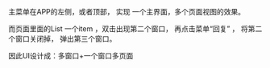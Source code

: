

主菜单在APP的左侧，或者顶部， 实现 一个主界面，多个页面视图的效果。 


而页面里面的List 一个item ，双击出现第二个窗口， 再点击菜单“回复” ， 将第二个窗口关闭掉， 弹出第三个窗口。 


因此UI设计成：多窗口+一个窗口多页面